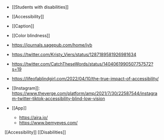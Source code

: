   - [[Students with disabilities]]
  - [[Accessibility]]
  - [[Caption]]
  - [[Color blindness]]

  - https://journals.sagepub.com/home/jvb
  - https://twitter.com/Kristy_Viers/status/1287189581926981634
  - https://twitter.com/CatchTheseWords/status/1404061990507757572?s=19

  - https://lifeofablindgirl.com/2022/04/10/the-true-impact-of-accessibility/

  - [[Instagram]]:
    https://www.theverge.com/platform/amp/2021/7/30/22587544/instagram-twitter-tiktok-accessibility-blind-low-vision

  - [[App]]
      - https://aira.io/
      - https://www.bemyeyes.com/

[[Accessibility]]
[[Disabilities]]